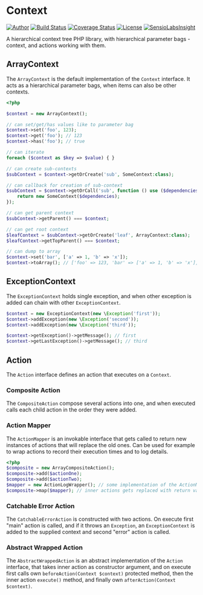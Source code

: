 # Context


[![Author](http://img.shields.io/badge/author-@tmilos-blue.svg?style=flat-square)](https://twitter.com/tmilos77)
[![Build Status](https://travis-ci.org/tmilos/context.svg?branch=master)](https://travis-ci.org/tmilos/context)
[![Coverage Status](https://coveralls.io/repos/github/tmilos/context/badge.svg?branch=master)](https://coveralls.io/github/tmilos/context?branch=master)
[![License](https://img.shields.io/packagist/l/tmilos/context.svg)](https://packagist.org/packages/tmilos/context)
[![SensioLabsInsight](https://insight.sensiolabs.com/projects/4a1c02a5-9f73-4702-8c59-0805cb6d3f5e/small.png)](https://insight.sensiolabs.com/projects/4a1c02a5-9f73-4702-8c59-0805cb6d3f5e)

A hierarchical context tree PHP library, with hierarchical parameter bags - context, and actions working with them.


## ArrayContext

The ``ArrayContext`` is the default implementation of the ``Context`` interface. It acts as a hierarchical parameter bags, when
items can also be other contexts.

``` php
<?php

$context = new ArrayContext();

// can set/get/has values like to parameter bag
$context->set('foo', 123);
$context->get('foo'); // 123
$context->has('foo'); // true

// can iterate
foreach ($context as $key => $value) { }

// can create sub-contexts
$subContext = $context->getOrCreate('sub', SomeContext:class);

// can callback for creation of sub-context
$subContext = $context->getOrCall('sub', function () use ($dependencies) {
    return new SomeContext($dependencies);
});

// can get parent context
$subContext->getParent() === $context;

// can get root context
$leafContext = $subContext->getOrCreate('leaf', ArrayContext:class);
$leafContext->getTopParent() === $context;

// can dump to array
$context->set('bar', ['a' => 1, 'b' => 'x']);
$context->toArray(); // ['foo' => 123, 'bar' => ['a' => 1, 'b' => 'x'], 'sub' => ['leaf' => []]]
```


## ExceptionContext

The ``ExceptionContext`` holds single exception, and when other exception is added can chain with other ``ExceptionContext``.

``` php
$context = new ExceptionContext(new \Exception('first'));
$context->addException(new \Exception('second'));
$context->addException(new \Exception('third'));

$context->getException()->getMessage(); // first
$context->getLastException()->getMessage(); // third
```


## Action

The ``Action`` interface defines an action that executes on a ``Context``.


### Composite Action

The ``CompositeAction`` compose several actions into one, and when executed calls each child action in the order they were added.


### Action Mapper

The ``ActionMapper`` is an invokable interface that gets called to return new instances of actions that will replace the old ones.
Can be used for example to wrap actions to record their execution times and to log details.

``` php
<?php
$composite = new ArrayCompositeAction();
$composite->add($actionOne);
$composite->add($actionTwo);
$mapper = new ActionLogWrapper(); // some implementation of the ActionMapper interface
$composite->map($mapper); // inner actions gets replaced with return values of the mapper
```


### Catchable Error Action

The ``CatchableErrorAction`` is constructed with two actions. On execute first "main" action is called, and if it throws an
``Exception``, an ``ExceptionContext`` is added to the supplied context and second "error" action is called.


### Abstract Wrapped Action

The ``AbstractWrappedAction`` is an abstract implementation of the ``Action`` interface, that takes inner action as constructor
argument, and on execute first calls own ``beforeAction(Context $context)`` protected method, then the inner action ``execute()`` method,
and finally own ``afterAction(Context $context)``.

